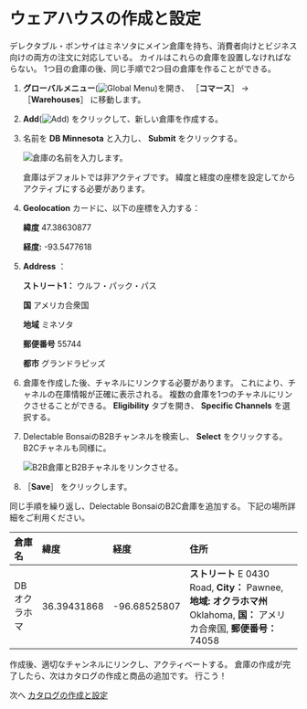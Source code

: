# ウェアハウスの作成と設定

デレクタブル・ボンサイはミネソタにメイン倉庫を持ち、消費者向けとビジネス向けの両方の注文に対応している。 カイルはこれらの倉庫を設置しなければならない。 1つ目の倉庫の後、同じ手順で2つ目の倉庫を作ることができる。

1. **グローバルメニュー**(![Global Menu](../../images/icon-applications-menu.png))を開き、 ［**コマース**］ &rarr; ［**Warehouses**］ に移動します。

1. **Add**(![Add](../../images/icon-add.png)) をクリックして、新しい倉庫を作成する。

1. 名前を **DB Minnesota** と入力し、 **Submit** をクリックする。

   ![倉庫の名前を入力します。](./creating-and-configuring-warehouses/images/01.png)

   倉庫はデフォルトでは非アクティブです。 緯度と経度の座標を設定してからアクティブにする必要があります。

1. **Geolocation** カードに、以下の座標を入力する：

   **緯度** 47.38630877

   **経度:** -93.5477618

1. **Address** ：

   **ストリート1：** ウルフ・パック・パス

   **国** アメリカ合衆国

   **地域** ミネソタ

   **郵便番号** 55744

   **都市** グランドラピッズ

1. 倉庫を作成した後、チャネルにリンクする必要があります。 これにより、チャネルの在庫情報が正確に表示される。 複数の倉庫を1つのチャネルにリンクさせることができる。 **Eligibility** タブを開き、 **Specific Channels** を選択する。

1. Delectable BonsaiのB2Bチャンネルを検索し、 **Select** をクリックする。 B2Cチャネルも同様に。

   ![B2B倉庫とB2Bチャネルをリンクさせる。](./creating-and-configuring-warehouses/images/02.png)

1. ［**Save**］ をクリックします。

同じ手順を繰り返し、Delectable BonsaiのB2C倉庫を追加する。 下記の場所詳細をご利用ください。

| 倉庫名     | 緯度          | 経度           | 住所                                                                                                |
|:------- |:----------- |:------------ |:------------------------------------------------------------------------------------------------- |
| DBオクラホマ | 36.39431868 | -96.68525807 | **ストリート** E 0430 Road, **City：** Pawnee, **地域: オクラホマ州** Oklahoma, **国：** アメリカ合衆国, **郵便番号：** 74058 |

作成後、適切なチャンネルにリンクし、アクティベートする。 倉庫の作成が完了したら、次はカタログの作成と商品の追加です。 行こう！

次へ [カタログの作成と設定](./creating-and-configuring-catalogs.md)
